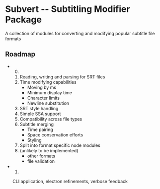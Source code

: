 Subvert -- Subtitling Modifier Package
=========

A collection of modules for converting and modifying popular subtitle file formats

## Roadmap

- 0.
    1. Reading, writing and parsing for SRT files
    2. Time modifying capabilities
        - Moving by ms
        - Minimum display time
        - Character limits
        - Newline substitution
    3. SRT style handling
    4. Simple SSA support
    5. Compatibility across file types
    6. Subtitle merging
        - Time pairing
        - Space conservation efforts
        - Styling
    7. Split into format specific node modules
    8. (unlikely to be implemented)
        - other formats
        - file validation

- 1.
    CLI application, electron refinements, verbose feedback
